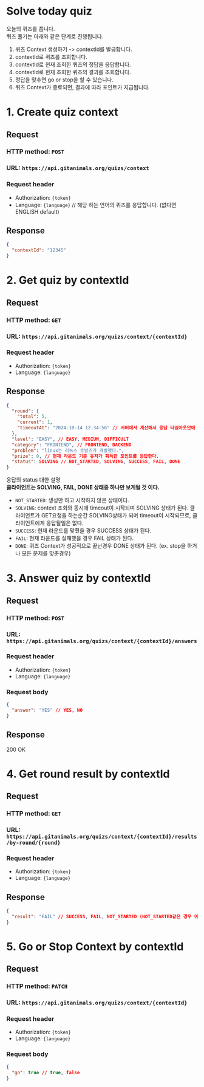 # Solve today quiz

오늘의 퀴즈를 풉니다.   
퀴즈 풀기는 아래와 같은 단계로 진행됩니다.   
   
1. 퀴즈 Context 생성하기 -> contextId를 발급합니다.
2. contextId로 퀴즈를 조회합니다.
3. contextId로 현재 조회한 퀴즈의 정답을 응답합니다.
4. contextId로 현재 조회한 퀴즈의 결과를 조회합니다.
5. 정답을 맞추면 go or stop을 할 수 있습니다.
6. 퀴즈 Context가 종료되면, 결과에 따라 포인트가 지급됩니다.


# 1. Create quiz context
## Request
### HTTP method: `POST`
### URL: `https://api.gitanimals.org/quizs/context`
### Request header
- Authorization: `{token}`
- Language: `{language}` // 해당 하는 언어의 퀴즈를 응답합니다. (없다면 ENGLISH default)

## Response
```json
{
  "contextId": "12345"
}
```

# 2. Get quiz by contextId
## Request
### HTTP method: `GET`
### URL: `https://api.gitanimals.org/quizs/context/{contextId}`
### Request header
- Authorization: `{token}`
- Language: `{language}`

## Response

```json
{
  "round": {
    "total": 5,
    "current": 1,
    "timeoutAt": "2024-10-14 12:34:56" // 서버에서 계산해서 응답 타임아웃안에 풀지 못하면 틀림 처리됨
  },
  "level": "EASY", // EASY, MEDIUM, DIFFICULT
  "category": "FRONTEND", // FRONTEND, BACKEND
  "problem": "linux는 리눅스 토발즈가 개발했다.",
  "prize": 0, // 현재 라운드 기준 유저가 획득한 포인트를 응답한다.
  "status": SOLVING // NOT_STARTED, SOLVING, SUCCESS, FAIL, DONE
}
```

응답의 status 대한 설명   
**클라이언트는 SOLVING, FAIL, DONE 상태중 하나만 보게될 것 이다.**

- `NOT_STARTED`: 생성만 하고 시작하지 않은 상태이다. 
- `SOLVING`: context 조회와 동시에 timeout이 시작되며 SOLVING 상태가 된다. 
           클라이언트가 GET요청을 하는순간 SOLVING상태가 되며 timeout이 시작되므로, 클라이언트에게 응답될일은 없다.   
- `SUCCESS`: 현재 라운드를 맞췄을 경우 SUCCESS 상태가 된다.
- `FAIL`: 현재 라운드를 실패했을 경우 FAIL 상태가 된다.
- `DONE`: 퀴즈 Context가 성공적으로 끝난경우 DONE 상태가 된다. (ex. stop을 하거나 모든 문제를 맞춘경우)

# 3. Answer quiz by contextId
## Request
### HTTP method: `POST`
### URL: `https://api.gitanimals.org/quizs/context/{contextId}/answers`
### Request header
- Authorization: `{token}`
- Language: `{language}`
### Request body
```json
{
  "answer": "YES" // YES, NO
}
```

## Response
200 OK 

# 4. Get round result by contextId
## Request
### HTTP method: `GET`
### URL: `https://api.gitanimals.org/quizs/context/{contextId}/results/by-round/{round}`
### Request header
- Authorization: `{token}`
- Language: `{language}`

## Response
```json
{
  "result": "FAIL" // SUCCESS, FAIL, NOT_STARTED (NOT_STARTED같은 경우 아직 풀지 않았다면 응답한다.)
}
```

# 5. Go or Stop Context by contextId
## Request
### HTTP method: `PATCH`
### URL: `https://api.gitanimals.org/quizs/context/{contextId}`
### Request header
- Authorization: `{token}`
- Language: `{language}`

### Request body
```json
{
  "go": true // true, false 
}
```
